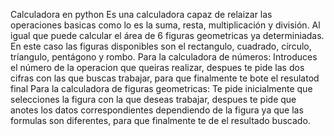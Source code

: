 Calculadora en python 
Es una calculadora capaz de relaizar las operaciones basicas como lo es la suma, resta, multiplicación y división. Al igual que puede calcular el área de 6 figuras geometricas ya determiniadas. 
En este caso las figuras disponibles son el rectangulo, cuadrado, círculo, tríangulo, pentágono y rombo. 
Para la calculadora de números: Introduces el número de la operacion que queiras realizar, despues te pide las dos cifras con las que buscas trabajar, para que finalmente te bote el resulatod final
Para la calculadora de figuras geometricas: Te pide inicialmente que selecciones la figura con la que deseas trabajar, despues te pide que anotes los datos correspondientes dependiendo de la figura ya que las formulas son diferentes, para que finalmente te de el resultado buscado. 
